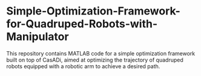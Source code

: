 # Simple-Optimization-Framework-for-Quadruped-Robots-with-Manipulator
This repository contains MATLAB code for a simple optimization framework built on top of CasADi, aimed at optimizing the trajectory of quadruped robots equipped with a robotic arm to achieve a desired path. 
